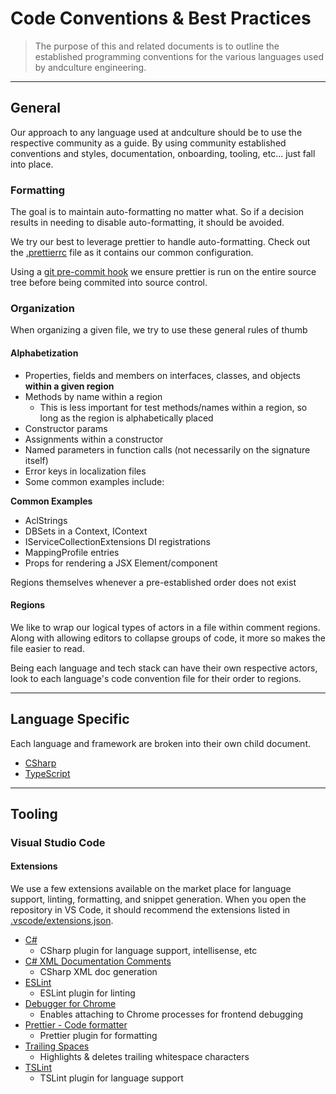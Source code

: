 # Code Conventions & Best Practices

> The purpose of this and related documents is to outline the established programming conventions for the various languages used by andculture engineering.

---

## General

Our approach to any language used at andculture should be to use the respective community as a guide. By using community established conventions and styles, documentation, onboarding, tooling, etc... just fall into place.

### Formatting

The goal is to maintain auto-formatting no matter what. So if a decision results in needing to disable auto-formatting, it should be avoided.

We try our best to leverage prettier to handle auto-formatting. Check out the [.prettierrc](.prettierrc) file as it contains our common configuration.

Using a [git pre-commit hook](.githooks/pre-commit) we ensure prettier is run on the entire source tree before being commited into source control.

### Organization

When organizing a given file, we try to use these general rules of thumb

#### Alphabetization

-   Properties, fields and members on interfaces, classes, and objects **within a given region**
-   Methods by name within a region
    -   This is less important for test methods/names within a region, so long as the region is alphabetically placed
-   Constructor params
-   Assignments within a constructor
-   Named parameters in function calls (not necessarily on the signature itself)
-   Error keys in localization files
-   Some common examples include:

**Common Examples**

-   AclStrings
-   DBSets in a Context, IContext
-   IServiceCollectionExtensions DI registrations
-   MappingProfile entries
-   Props for rendering a JSX Element/component

Regions themselves whenever a pre-established order does not exist

#### Regions

We like to wrap our logical types of actors in a file within comment regions. Along with allowing editors to collapse groups of code, it more so makes the file easier to read.

Being each language and tech stack can have their own respective actors, look to each language's code convention file for their order to regions.

---

## Language Specific

Each language and framework are broken into their own child document.

-   [CSharp](CODE-CONVENTIONS-CSHARP.md)
-   [TypeScript](CODE-CONVENTIONS-TYPESCRIPT.md)

---

## Tooling

### Visual Studio Code

#### Extensions

We use a few extensions available on the market place for language support, linting, formatting, and snippet generation. When you open the repository in VS Code, it should recommend the extensions listed in [.vscode/extensions.json](.vscode/extensions.json).

-   [C#](https://marketplace.visualstudio.com/items?itemName=ms-vscode.csharp)
    -   CSharp plugin for language support, intellisense, etc
-   [C# XML Documentation Comments](https://marketplace.visualstudio.com/items?itemName=k--kato.docomment)
    -   CSharp XML doc generation
-   [ESLint](https://marketplace.visualstudio.com/items?itemName=dbaeumer.vscode-eslint)
    -   ESLint plugin for linting
-   [Debugger for Chrome](https://marketplace.visualstudio.com/items?itemName=msjsdiag.debugger-for-chrome)
    -   Enables attaching to Chrome processes for frontend debugging
-   [Prettier - Code formatter](https://marketplace.visualstudio.com/items?itemName=esbenp.prettier-vscode)
    -   Prettier plugin for formatting
-   [Trailing Spaces](https://marketplace.visualstudio.com/items?itemName=shardulm94.trailing-space)
    -   Highlights & deletes trailing whitespace characters
-   [TSLint](https://marketplace.visualstudio.com/items?itemName=ms-vscode.vscode-typescript-tslint-plugin)
    -   TSLint plugin for language support
